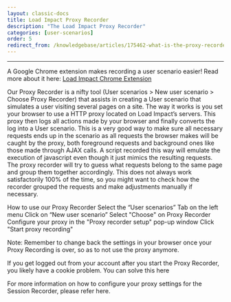 ```yaml
---
layout: classic-docs
title: Load Impact Proxy Recorder
description: "The Load Impact Proxy Recorder"
categories: [user-scenarios]
order: 5
redirect_from: /knowledgebase/articles/175462-what-is-the-proxy-recorder-and-how-does-it-work
---
```


***

A Google Chrome extension makes recording a user scenario easier! Read more about it here: [Load Impact Chrome Extension](load-impact-chrome-extension)


Our Proxy Recorder is a nifty tool (User scenarios > New user scenario > Choose Proxy Recorder) that assists in creating a User scenario that simulates a user visiting several pages on a site. The way it works is you set your browser to use a HTTP proxy located on Load Impact’s servers. This proxy then logs all actions made by your browser and finally converts the log into a User scenario. This is a very good way to make sure all necessary requests ends up in the scenario as all requests the browser makes will be caught by the proxy, both foreground requests and background ones like those made through AJAX calls. A script recorded this way will emulate the execution of javascript even though it just mimics the resulting requests. The proxy recorder will try to guess what requests belong to the same page and group them together accordingly. This does not always work satisfactorily 100% of the time, so you might want to check how the recorder grouped the requests and make adjustments manually if necessary.

How to use our Proxy Recorder
Select the “User scenarios” Tab on the left menu
Click on “New user scenario”
Select "Choose"  on Proxy Recorder
Configure your proxy in the "Proxy recorder setup" pop-up window
Click "Start proxy recording"



Note: Remember to change back the settings in your browser once your Proxy Recording is over, so as to not use the proxy anymore.

If you get logged out from your account after you start the Proxy Recorder, you likely have a cookie problem. You can solve this here

For more information on how to configure your proxy settings for the Session Recorder, please refer here.
